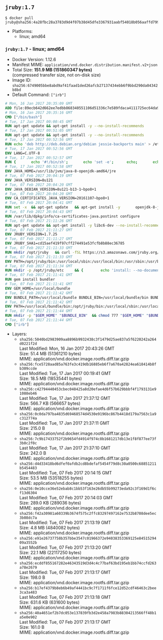 ## `jruby:1.7`

```console
$ docker pull jruby@sha256:4a28fbc28a3783d9d4f07b38d45dfe3367931aabf54018b056aaffd79908d14c
```

-	Platforms:
	-	linux; amd64

### `jruby:1.7` - linux; amd64

-	Docker Version: 1.12.6
-	Manifest MIME: `application/vnd.docker.distribution.manifest.v2+json`
-	Total Size: **151.9 MB (151860347 bytes)**  
	(compressed transfer size, not on-disk size)
-	Image ID: `sha256:6749005bbe8abd9af41faad1ded26afcb27137434ebb6f9bbd290da04342b8bd`
-	Default Command: `["irb"]`

```dockerfile
# Mon, 16 Jan 2017 20:35:09 GMT
ADD file:89ecb642d662ee7edbb868340551106d51336c7e589fdaca4111725ec64da957 in / 
# Mon, 16 Jan 2017 20:35:16 GMT
CMD ["/bin/bash"]
# Tue, 17 Jan 2017 00:00:45 GMT
RUN apt-get update && apt-get install -y --no-install-recommends 		ca-certificates 		curl 		wget 	&& rm -rf /var/lib/apt/lists/*
# Tue, 17 Jan 2017 00:51:05 GMT
RUN apt-get update && apt-get install -y --no-install-recommends 		bzip2 		unzip 		xz-utils 	&& rm -rf /var/lib/apt/lists/*
# Tue, 17 Jan 2017 00:52:56 GMT
RUN echo 'deb http://deb.debian.org/debian jessie-backports main' > /etc/apt/sources.list.d/jessie-backports.list
# Tue, 17 Jan 2017 00:52:56 GMT
ENV LANG=C.UTF-8
# Tue, 17 Jan 2017 00:52:57 GMT
RUN { 		echo '#!/bin/sh'; 		echo 'set -e'; 		echo; 		echo 'dirname "$(dirname "$(readlink -f "$(which javac || which java)")")"'; 	} > /usr/local/bin/docker-java-home 	&& chmod +x /usr/local/bin/docker-java-home
# Tue, 17 Jan 2017 00:52:58 GMT
ENV JAVA_HOME=/usr/lib/jvm/java-8-openjdk-amd64/jre
# Tue, 07 Feb 2017 20:04:19 GMT
ENV JAVA_VERSION=8u121
# Tue, 07 Feb 2017 20:04:20 GMT
ENV JAVA_DEBIAN_VERSION=8u121-b13-1~bpo8+1
# Tue, 07 Feb 2017 20:04:20 GMT
ENV CA_CERTIFICATES_JAVA_VERSION=20161107~bpo8+1
# Tue, 07 Feb 2017 20:04:41 GMT
RUN set -x 	&& apt-get update 	&& apt-get install -y 		openjdk-8-jre-headless="$JAVA_DEBIAN_VERSION" 		ca-certificates-java="$CA_CERTIFICATES_JAVA_VERSION" 	&& rm -rf /var/lib/apt/lists/* 	&& [ "$JAVA_HOME" = "$(docker-java-home)" ]
# Tue, 07 Feb 2017 20:04:43 GMT
RUN /var/lib/dpkg/info/ca-certificates-java.postinst configure
# Tue, 07 Feb 2017 21:11:26 GMT
RUN apt-get update && apt-get install -y libc6-dev --no-install-recommends && rm -rf /var/lib/apt/lists/*
# Tue, 07 Feb 2017 21:11:27 GMT
ENV JRUBY_VERSION=1.7.25
# Tue, 07 Feb 2017 21:11:27 GMT
ENV JRUBY_SHA1=cd15aef419f97cff274491e53fcfb8b88ec36785
# Tue, 07 Feb 2017 21:11:33 GMT
RUN mkdir /opt/jruby   && curl -fSL https://s3.amazonaws.com/jruby.org/downloads/${JRUBY_VERSION}/jruby-bin-${JRUBY_VERSION}.tar.gz -o /tmp/jruby.tar.gz   && echo "$JRUBY_SHA1 /tmp/jruby.tar.gz" | sha1sum -c -   && tar -zx --strip-components=1 -f /tmp/jruby.tar.gz -C /opt/jruby   && rm /tmp/jruby.tar.gz   && update-alternatives --install /usr/local/bin/ruby ruby /opt/jruby/bin/jruby 1
# Tue, 07 Feb 2017 21:11:33 GMT
ENV PATH=/opt/jruby/bin:/usr/local/sbin:/usr/local/bin:/usr/sbin:/usr/bin:/sbin:/bin
# Tue, 07 Feb 2017 21:11:34 GMT
RUN mkdir -p /opt/jruby/etc 	&& { 		echo 'install: --no-document'; 		echo 'update: --no-document'; 	} >> /opt/jruby/etc/gemrc
# Tue, 07 Feb 2017 21:11:41 GMT
RUN gem install bundler
# Tue, 07 Feb 2017 21:11:41 GMT
ENV GEM_HOME=/usr/local/bundle
# Tue, 07 Feb 2017 21:11:42 GMT
ENV BUNDLE_PATH=/usr/local/bundle BUNDLE_BIN=/usr/local/bundle/bin BUNDLE_SILENCE_ROOT_WARNING=1 BUNDLE_APP_CONFIG=/usr/local/bundle
# Tue, 07 Feb 2017 21:11:42 GMT
ENV PATH=/usr/local/bundle/bin:/opt/jruby/bin:/usr/local/sbin:/usr/local/bin:/usr/sbin:/usr/bin:/sbin:/bin
# Tue, 07 Feb 2017 21:11:44 GMT
RUN mkdir -p "$GEM_HOME" "$BUNDLE_BIN" 	&& chmod 777 "$GEM_HOME" "$BUNDLE_BIN"
# Tue, 07 Feb 2017 21:11:44 GMT
CMD ["irb"]
```

-	Layers:
	-	`sha256:5040bd2983909aa8896b9932438c3f1479d25ae837a5f6220242a264d0221f2d`  
		Last Modified: Mon, 16 Jan 2017 20:43:26 GMT  
		Size: 51.4 MB (51361210 bytes)  
		MIME: application/vnd.docker.image.rootfs.diff.tar.gzip
	-	`sha256:fce5728aad85a763fe3c419db16885eb6f7a670a42824ea618414b8fb309ccde`  
		Last Modified: Tue, 17 Jan 2017 00:19:41 GMT  
		Size: 18.5 MB (18535441 bytes)  
		MIME: application/vnd.docker.image.rootfs.diff.tar.gzip
	-	`sha256:c42794440453cbec048425a8d20efae4d6f57b629bbbf4f1793131e91088eb46`  
		Last Modified: Tue, 17 Jan 2017 21:37:12 GMT  
		Size: 566.7 KB (566657 bytes)  
		MIME: application/vnd.docker.image.rootfs.diff.tar.gzip
	-	`sha256:0c0da797ba4835d69468574d4530e9196bc867b4418d179a7563c1a9c312774a`  
		Last Modified: Tue, 17 Jan 2017 21:37:11 GMT  
		Size: 215.0 B  
		MIME: application/vnd.docker.image.rootfs.diff.tar.gzip
	-	`sha256:7c9b17433752f2b9654fd4914f974c8b1681217db13e1f8f877ee73f3b0c2f0c`  
		Last Modified: Tue, 17 Jan 2017 21:37:10 GMT  
		Size: 242.0 B  
		MIME: application/vnd.docker.image.rootfs.diff.tar.gzip
	-	`sha256:d4d33418bd6dfef0afdb2cd8bdefaf5454f79d8c30a0500c68851211b5454483`  
		Last Modified: Tue, 07 Feb 2017 20:14:15 GMT  
		Size: 53.5 MB (53518255 bytes)  
		MIME: application/vnd.docker.image.rootfs.diff.tar.gzip
	-	`sha256:0e10cce36e52ebab8c1bb53f163e26db55b99273eda92c3f169d1f6cf13d6304`  
		Last Modified: Tue, 07 Feb 2017 20:14:03 GMT  
		Size: 289.0 KB (289036 bytes)  
		MIME: application/vnd.docker.image.rootfs.diff.tar.gzip
	-	`sha256:f42a30981a60339b3674f575c2ffc83297497162e7532b8708dee5ec3b08dc7a`  
		Last Modified: Tue, 07 Feb 2017 21:13:19 GMT  
		Size: 4.8 MB (4840082 bytes)  
		MIME: application/vnd.docker.image.rootfs.diff.tar.gzip
	-	`sha256:e91e26737758b357bbe3547c01966372e94038353369125e8451529409a3552b`  
		Last Modified: Tue, 07 Feb 2017 21:13:20 GMT  
		Size: 22.1 MB (22117250 bytes)  
		MIME: application/vnd.docker.image.rootfs.diff.tar.gzip
	-	`sha256:ecddf855167282e46343519d3d4c4c77baf63bd195eb1bb74ccfd263a78e2679`  
		Last Modified: Tue, 07 Feb 2017 21:13:17 GMT  
		Size: 198.0 B  
		MIME: application/vnd.docker.image.rootfs.diff.tar.gzip
	-	`sha256:b17ef4379b8eb6b49af4441bc9c7f1711f6fce12d52cdf46463c2bee3ca3a483`  
		Last Modified: Tue, 07 Feb 2017 21:13:18 GMT  
		Size: 631.6 KB (631600 bytes)  
		MIME: application/vnd.docker.image.rootfs.diff.tar.gzip
	-	`sha256:40a4651ef2b7dc053e137839fb3d2e458a7983b88304213566ff48b1a5e0e902`  
		Last Modified: Tue, 07 Feb 2017 21:13:17 GMT  
		Size: 161.0 B  
		MIME: application/vnd.docker.image.rootfs.diff.tar.gzip
